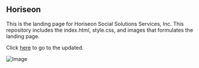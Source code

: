 ## Horiseon
This is the landing page for Horiseon Social Solutions Services, Inc.  This repository includes the index.html, style.css, and images that formulates the landing page.  

Click [here](https://huntelaar1.github.io/Homework-1/) to go to the updated.

![Image](https://github.com/the-Coding-Boot-Camp-at-UT/UTA-VIRT-FSF-FT-12-2021-U-LOL/blob/main/01-HTML-Git-CSS/02-Homework/Assets/01-html-css-git-homework-demo.png)
